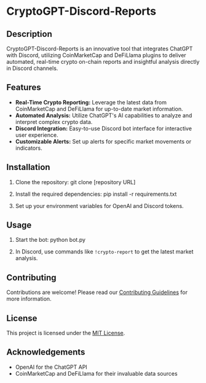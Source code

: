 # CryptoGPT-Discord-Reports

## Description
CryptoGPT-Discord-Reports is an innovative tool that integrates ChatGPT with Discord, utilizing CoinMarketCap and DeFiLlama plugins to deliver automated, real-time crypto on-chain reports and insightful analysis directly in Discord channels.

## Features
- **Real-Time Crypto Reporting:** Leverage the latest data from CoinMarketCap and DeFiLlama for up-to-date market information.
- **Automated Analysis:** Utilize ChatGPT's AI capabilities to analyze and interpret complex crypto data.
- **Discord Integration:** Easy-to-use Discord bot interface for interactive user experience.
- **Customizable Alerts:** Set up alerts for specific market movements or indicators.

## Installation
1. Clone the repository:
git clone [repository URL]

2. Install the required dependencies:
pip install -r requirements.txt

3. Set up your environment variables for OpenAI and Discord tokens.

## Usage
1. Start the bot:
python bot.py

2. In Discord, use commands like `!crypto-report` to get the latest market analysis.

## Contributing
Contributions are welcome! Please read our [Contributing Guidelines](CONTRIBUTING.md) for more information.

## License
This project is licensed under the [MIT License](LICENSE).

## Acknowledgements
- OpenAI for the ChatGPT API
- CoinMarketCap and DeFiLlama for their invaluable data sources
